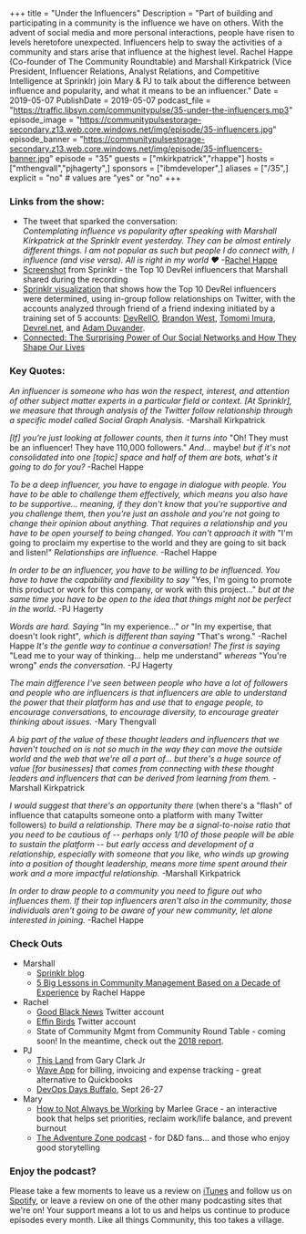 +++
title = "Under the Influencers"
Description = "Part of building and participating in a community is the influence we have on others. With the advent of social media and more personal interactions, people have risen to levels heretofore unexpected. Influencers help to sway the activities of a community and stars arise that influence at the highest level. Rachel Happe (Co-founder of The Community Roundtable) and Marshall Kirkpatrick (Vice President, Influencer Relations, Analyst Relations, and Competitive Intelligence at Sprinklr) join Mary & PJ to talk about the difference between influence and popularity, and what it means to be an influencer."
Date = 2019-05-07
PublishDate = 2019-05-07
podcast_file = "https://traffic.libsyn.com/communitypulse/35-under-the-influencers.mp3"
episode_image = "https://communitypulsestorage-secondary.z13.web.core.windows.net/img/episode/35-influencers.jpg"
episode_banner = "https://communitypulsestorage-secondary.z13.web.core.windows.net/img/episode/35-influencers-banner.jpg"
episode = "35"
guests = ["mkirkpatrick","rhappe"]
hosts = ["mthengvall","pjhagerty",]
sponsors = ["ibmdeveloper",]
aliases = ["/35",]
explicit = "no" # values are "yes" or "no"
+++

### Links from the show:
* The tweet that sparked the conversation:  
_Contemplating influence vs popularity after speaking with Marshall Kirkpatrick at the Sprinklr event yesterday. They can be almost entirely different things. I am not popular as such but people I do connect with, I influence (and vise versa). All is right in my world ❤️_  -[Rachel Happe](https://twitter.com/rhappe/status/1104536420864139265)
* [Screenshot](https://drive.google.com/file/d/152_VVMSG0AKVw4iZipo-s265pfhiI3v-/view?usp=sharing) from Sprinklr - the Top 10 DevRel influencers that Marshall shared during the recording
* [Sprinklr visualization](https://drive.google.com/file/d/0B5fJ3k-v-mMEZnBiZEJvdFRBN2RTd1dkT3ZWZGVzZm1xM0FF/view?usp=sharing) that shows how the Top 10 DevRel influencers were determined, using in-group follow relationships on Twitter, with the accounts analyzed through friend of a friend indexing initiated by a training set of 5 accounts: [DevRelIO](https://twitter.com/devrelio), [Brandon West](https://twitter.com/bwest), [Tomomi Imura](https://twitter.com/girlie_mac), [Devrel.net](https://twitter.com/devrel_net), and [Adam Duvander](https://twitter.com/adamd).
* [Connected: The Surprising Power of Our Social Networks and How They Shape Our Lives](https://amzn.to/2GHfOVa)

### Key Quotes:
_An influencer is someone who has won the respect, interest, and attention of other subject matter experts in a particular field or context. [At Sprinklr], we measure that through analysis of the Twitter follow relationship through a specific model called Social Graph Analysis._ -Marshall Kirkpatrick

_[If] you're just looking at follower counts, then it turns into_ "Oh! They must be an influencer! They have 110,000 followers." _And..._ maybe! _but if it's not consolidated into one [topic] space and half of them are bots, what's it going to do for you?_ -Rachel Happe

_To be a deep influencer, you have to engage in dialogue with people. You have to be able to challenge them effectively, which means you also have to be supportive... meaning, if they don't know that you're supportive and you challenge them, then you're just an asshole and you're not going to change their opinion about anything. That requires a relationship and you have to be open yourself to being changed. You can't approach it with_ "I'm going to proclaim my expertise to the world and they are going to sit back and listen!" _Relationships are influence._ -Rachel Happe

_In order to be an influencer, you have to be willing to be influenced. You have to have the capability and flexibility to say_ "Yes, I'm going to promote this product or work for this company, or work with this project..." _but at the same time you have to be open to the idea that things might not be perfect in the world._ -PJ Hagerty

_Words are hard. Saying_ "In my experience..." _or_ "In my expertise, that doesn't look right"_, which is different than saying_ "That's wrong." -Rachel Happe
_It's the gentle way to continue a conversation! The first is saying_ "Lead me to your way of thinking... help me understand" _whereas_ "You're wrong" _ends the conversation._ -PJ Hagerty

_The main difference I've seen between people who have a lot of followers and people who are influencers is that influencers are able to understand the power that their platform has and use that to engage people, to encourage conversations, to encourage diversity, to encourage greater thinking about issues._ -Mary Thengvall

_A big part of the value of these thought leaders and influencers that we haven't touched on is not so much in the way they can move the outside world and the web that we're all a part of... but there's a huge source of value [for businesses] that comes from connecting with these thought leaders and influencers that can be derived from learning from them._ -Marshall Kirkpatrick

_I would suggest that there's an opportunity there_ (when there's a "flash" of influence that catapults someone onto a platform with many Twitter followers) _to build a relationship. There may be a signal-to-noise ratio that you need to be cautious of -- perhaps only 1/10 of those people will be able to sustain the platform -- but early access and development of a relationship, especially with someone that you like, who winds up growing into a position of thought leadership, means more time spent around their work and a more impactful relationship._ -Marshall Kirkpatrick

_In order to draw people to a community you need to figure out who influences them. If their top influencers aren't also in the community, those individuals aren't going to be aware of your new community, let alone interested in joining._ -Rachel Happe   

### Check Outs
* Marshall
  * [Sprinklr blog](https://blog.sprinklr.com/)
  * [5 Big Lessons in Community Management Based on a Decade of Experience](https://communityroundtable.com/community-manager-role/5-big-lessons-in-community-building-based-on-a-decade-of-experience/) by Rachel Happe
* Rachel
  * [Good Black News](https://twitter.com/goodblacknews) Twitter account
  * [Effin Birds](https://twitter.com/EffinBirds) Twitter account
  * State of Community Mgmt from Community Round Table - coming soon! In the meantime, check out the [2018 report](https://communityroundtable.com/what-we-do/research/the-state-of-community-management/state-community-management-2018/).
* PJ
  * [This Land](https://combine.fm/spotify/album/6pwdy6oQdwSQo8XOfpfAJJ) from Gary Clark Jr
  * [Wave App](https://www.waveapps.com/) for billing, invoicing and expense tracking - great alternative to Quickbooks
  * [DevOps Days Buffalo](https://ti.to/devops-days-buffalo-2019/dodBFLO2019), Sept 26-27
* Mary
  * [How to Not Always be Working](https://amzn.to/2DB28ci) by Marlee Grace - an interactive book that helps set priorities, reclaim work/life balance, and prevent burnout
  * [The Adventure Zone podcast](https://www.maximumfun.org/shows/adventure-zone) - for D&D fans… and those who enjoy good storytelling


### Enjoy the podcast?
Please take a few moments to leave us a review on [iTunes](https://itunes.apple.com/us/podcast/community-pulse/id1218368182?mt=2) and follow us on [Spotify](https://open.spotify.com/show/3I7g5WfMSgpWu38zZMjet?si=565TMb81SaWwrJYbAIeOxQ), or leave a review on one of the other many podcasting sites that we're on! Your support means a lot to us and helps us continue to produce episodes every month. Like all things Community, this too takes a village.
